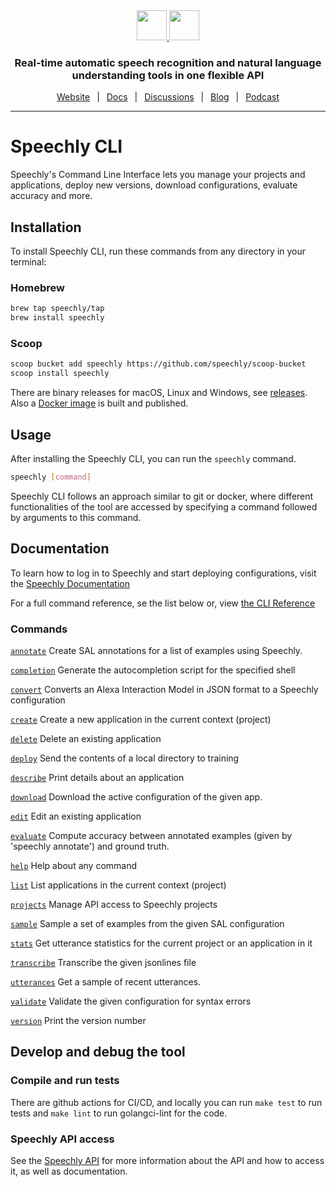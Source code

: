 <div align="center" markdown="1">
<a href="https://www.speechly.com/#gh-light-mode-only">
   <img src="https://d33wubrfki0l68.cloudfront.net/f15fc952956e1952d6bd23661b7a7ee6b775faaa/c1b30/img/speechly-logo-duo-black.svg" height="48" />
</a>
<a href="https://www.speechly.com/#gh-dark-mode-only">
   <img src="https://d33wubrfki0l68.cloudfront.net/5622420d87a4aad61e39418e6be5024c56d4cd1d/94452/img/speechly-logo-duo-white.svg" height="48" />
</a>

### Real-time automatic speech recognition and natural language understanding tools in one flexible API

[Website](https://www.speechly.com/)
&ensp;|&ensp;
[Docs](https://docs.speechly.com/)
&ensp;|&ensp;
[Discussions](https://github.com/speechly/speechly/discussions)
&ensp;|&ensp;
[Blog](https://www.speechly.com/blog/)
&ensp;|&ensp;
[Podcast](https://anchor.fm/the-speechly-podcast)

---
</div>

# Speechly CLI

Speechly's Command Line Interface lets you manage your projects and applications, deploy new versions, download configurations, evaluate accuracy and more.

## Installation

To install Speechly CLI, run these commands from any directory in your terminal:

### Homebrew

```bash
brew tap speechly/tap
brew install speechly
```

### Scoop

```bash
scoop bucket add speechly https://github.com/speechly/scoop-bucket
scoop install speechly
```

There are binary releases for macOS, Linux and Windows, see [releases](https://github.com/speechly/cli/releases). Also a [Docker image](https://hub.docker.com/repository/docker/speechly/cli) is built and published.

## Usage

After installing the Speechly CLI, you can run the `speechly` command.

```bash
speechly [command]
```

Speechly CLI follows an approach similar to git or docker, where different functionalities of the tool are accessed by specifying a command followed by arguments to this command.


## Documentation

To learn how to log in to Speechly and start deploying configurations, visit the [Speechly Documentation](https://docs.speechly.com/dev-tools/command-line-tool/)

For a full command reference, se the list below or, view [the CLI Reference](docs)

### Commands

[`annotate`](docs/speechly_annotate.md)
Create SAL annotations for a list of examples using Speechly.

[`completion`](docs/speechly_completion.md)
Generate the autocompletion script for the specified shell

[`convert`](docs/speechly_convert.md)
Converts an Alexa Interaction Model in JSON format to a Speechly configuration

[`create`](docs/speechly_create.md)
Create a new application in the current context (project)

[`delete`](docs/speechly_delete.md)
Delete an existing application

[`deploy`](docs/speechly_deploy.md)
Send the contents of a local directory to training

[`describe`](docs/speechly_describe.md)
Print details about an application

[`download`](docs/speechly_download.md)
Download the active configuration of the given app.

[`edit`](docs/speechly_edit.md)
Edit an existing application

[`evaluate`](docs/speechly_evaluate.md)
Compute accuracy between annotated examples (given by 'speechly annotate') and ground truth.

[`help`](docs/speechly_help.md)
Help about any command

[`list`](docs/speechly_list.md)
List applications in the current context (project)

[`projects`](docs/speechly_projects.md)
Manage API access to Speechly projects

[`sample`](docs/speechly_sample.md)
Sample a set of examples from the given SAL configuration

[`stats`](docs/speechly_stats.md)
Get utterance statistics for the current project or an application in it

[`transcribe`](docs/speechly_transcribe.md)
Transcribe the given jsonlines file

[`utterances`](docs/speechly_utterances.md)
Get a sample of recent utterances.

[`validate`](docs/speechly_validate.md)
Validate the given configuration for syntax errors

[`version`](docs/speechly_version.md)
Print the version number

## Develop and debug the tool

### Compile and run tests

There are github actions for CI/CD, and locally you can run `make test` to run tests and `make lint` to run golangci-lint for the code.

### Speechly API access

See the [Speechly API](https://github.com/speechly/api) for more information about the API and how to access it, as well as documentation.
